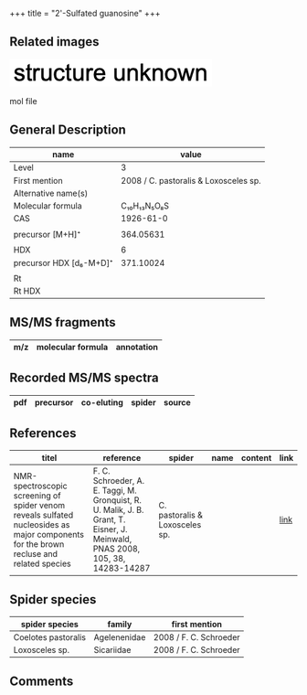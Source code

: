 +++
title = "2'-Sulfated guanosine"
+++

## Related images

![](/img/2.png)

mol file

## General Description

| name                    | value                                 |
|-------------------------|---------------------------------------|
| Level                   | 3                                     |
| First mention           | 2008 / C. pastoralis & Loxosceles sp. |
| Alternative name(s)     |                                       |
| Molecular formula       | C₁₀H₁₃N₅O₈S                           |
| CAS                     | 1926-61-0                             |
|                         |                                       |
| precursor  [M+H]⁺       | 364.05631                             |
|                         |                                       |
| HDX                     | 6                                     |
| precursor HDX [d₆-M+D]⁺ | 371.10024                             |
|                         |                                       |
| Rt                      |                                       |
| Rt HDX                  |                                       |



## MS/MS fragments

| m/z       | molecular formula | annotation      |
|-----------|-------------------|-----------------|


## Recorded MS/MS spectra

| pdf | precursor | co-eluting | spider             | source                       |
|-----|-----------|------------|--------------------|------------------------------|



## References

| titel                                                                                                                  | reference                                                                  | spider      | name | content | link                                           |
|----------------------------------------------------------------------------------------------------------------------------------------|-------------------------------------------------------------------------------------------------------------------------------|--------------------------------|------|---------|-----------------------------------------|
| NMR-spectroscopic screening of spider venom reveals sulfated nucleosides as major components for the brown recluse and related species | F. C. Schroeder, A. E. Taggi, M. Gronquist, R. U. Malik, J. B. Grant, T. Eisner, J. Meinwald, PNAS 2008, 105, 38, 14283-14287 | C. pastoralis & Loxosceles sp. |      |         | [link](https://doi.org/10.1073/pnas.0806840105) |


## Spider species

| spider species      | family       | first mention          |
|---------------------|--------------|------------------------|
| Coelotes pastoralis | Agelenenidae | 2008 / F. C. Schroeder |
| Loxosceles sp.      | Sicariidae   | 2008 / F. C. Schroeder |

## Comments